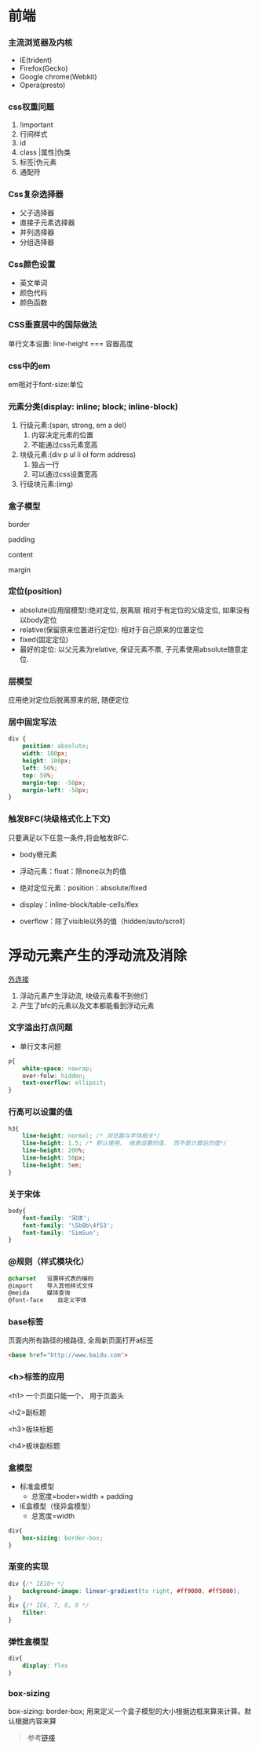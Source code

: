 # 前端

### 主流浏览器及内核

* IE\(trident\)
* Firefox\(Gecko\)
* Google chrome\(Webkit\)
* Opera\(presto\)

### css权重问题

1. !important
2. 行间样式
3. id
4. class \|属性\|伪类
5. 标签\|伪元素
6. 通配符

### Css复杂选择器

* 父子选择器
* 直接子元素选择器
* 并列选择器
* 分组选择器

### Css颜色设置

* 英文单词
* 颜色代码
* 颜色函数

### CSS垂直居中的国际做法

单行文本设置: line-height === 容器高度

### css中的em

em相对于font-size:单位

### 元素分类\(display: inline; block; inline-block\)

1. 行级元素:\(span, strong, em a del\)
   1. 内容决定元素的位置
   2. 不能通过css元素宽高
2. 块级元素:\(div p ul li ol form address\)
   1. 独占一行
   2. 可以通过css设置宽高
3. 行级块元素:\(img\)

### 盒子模型

border

padding

content

margin

### 定位\(position\)

* absolute\(应用层模型\):绝对定位, 脱离层 相对于有定位的父级定位, 如果没有以body定位
* relative\(保留原来位置进行定位\):  相对于自己原来的位置定位
* fixed\(固定定位\)
* 最好的定位: 以父元素为relative, 保证元素不票, 子元素使用absolute随意定位.

### 层模型

应用绝对定位后脱离原来的层, 随便定位

### 居中固定写法

```css
div {
    position: absolute;
    width: 100px;
    height: 100px;
    left: 50%;
    top: 50%;
    margin-top: -50px;
    margin-left: -50px;
}
```

### 触发BFC\(块级格式化上下文\)

只要满足以下任意一条件,将会触发BFC.

* body根元素

* 浮动元素：float：除none以为的值

* 绝对定位元素：position：absolute/fixed

* display：inline-block/table-cells/flex

* overflow：除了visible以外的值（hidden/auto/scroll\)

# 浮动元素产生的浮动流及消除

[外连接](https://www.jianshu.com/p/2a89af10c271)

1. 浮动元素产生浮动流, 块级元素看不到他们
2. 产生了bfc的元素以及文本都能看到浮动元素

### 文字溢出打点问题

* 单行文本问题

```css
p{
    white-space: nowrap;
    over-folw: hidden;
    text-overflow: ellipsit;
}
```

### 行高可以设置的值

```css
h3{
    line-height: normal; /* 浏览器与字体相关*/
    line-height: 1.5; /* 默认使用， 继承设置的值， 而不是计算后的值*/
    line-height: 200%;
    line-height: 50px;
    line-height: 5em;
}
```

### 关于宋体

```css
body{
    font-family: '宋体';
    font-family: '\5b8b\4f53';
    font-family: 'SimSun';
}
```

### @规则（样式模块化）

```css
@charset   设置样式表的编码
@import    导入其他样式文件
@meida     媒体查询
@font-face    自定义字体
```

### base标签

页面内所有路径的根路径, 全局新页面打开a标签

```html
<base href="http://www.baidu.com">
```

### &lt;h&gt;标签的应用

&lt;h1&gt; 一个页面只能一个， 用于页面头

&lt;h2&gt;副标题

&lt;h3&gt;板块标题

&lt;h4&gt;板块副标题

### 盒模型

* 标准盒模型
  * 总宽度=boder+width + padding
* IE盒模型（怪异盒模型）
  * 总宽度=width

```css
div{
    box-sizing: border-box;
}
```

### 渐变的实现

```css
div {/* IE10+ */
    background-image: linear-gradient(to right, #ff9000, #ff5000);
}
div {/* IE6, 7, 8, 9 */
    filter:
}
```

### 弹性盒模型

```css
div{
    display: flex
}
```

### box-sizing

box-sizing: border-box; 用来定义一个盒子模型的大小根据边框来算来计算。默认根据内容来算

> 参考[链接](https://www.w3school.com.cn/cssref/pr_box-sizing.asp)







